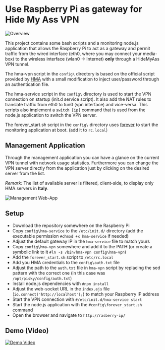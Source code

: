 Use Raspberry Pi as gateway for Hide My Ass VPN
===============================================

![Overview](https://raw.githubusercontent.com/wizche/hidemyass/master/doc/overview.png "HMA overview")

This project contains some bash scripts and a monitoring node.js application that allows the Raspberry Pi to act as a gateway and permit traffic from the wired interface (eth0, where you may connect your media-box) to the wireless interface (wlan0 -> Internet) **only** through a HideMyAss VPN tunnel.

The hma-vpn script in the `config\` directory is based on the official script provided by [HMA](https://support.hidemyass.com/entries/24970862-Recommended-Linux-CLI-OpenVPN-Client) with a small modification to inject user/password through an authentication file.

The hma-service script in the `config\` directory is used to start the VPN connection on startup (init.d service script). 
It also add the NAT rules to translate traffic from eth0 to tun0 (vpn interface) and vice-versa.
This scripts also implement a `switch [ip]` command that is used from the node.js application to switch the VPN server.

The forever_start.sh script in the `config\` directory uses [forever](https://github.com/nodejitsu/forever) to start the monitoring application at boot. (add it to `rc.local`)

Management Application
----------------------

Through the management application you can have a glance on the current VPN tunnel with network usage statistics. 
Furthermore you can change the VPN server directly from the application just by clicking on the desired server from the list.

*Remark:* The list of available server is filtered, client-side, to display only HMA servers in **Italy**.

![Management Web-App](https://raw.githubusercontent.com/wizche/hidemyass/master/doc/node-app.png "Management Web-App")

Setup
-----

* Download the repository somewhere on the Raspberry Pi
* Copy `config\hma-service` to the `/etc/init.d/` directory (add the executable permission `#chmod +x hma-service` if needed)
* Adjust the default gateway IP in the `hma-service` file to match yours
* Copy `config\hma-vpn` somewhere and add it to the PATH (or create a symbolic link to it `#ln -s /bin/hma-vpn config\hma-vpn`)
* Add the `forever_start.sh` script to `/etc/rc.local` 
* Add you HMA credentials to the `config\auth.txt` file 
* Adjust the path to the `auth.txt` file in `hma-vpn` script by replacing the sed pattern with the correct one (in this case was `/opt/pisky/config/auth.txt`)
* Install node.js dependencies with `#npm install`
* Adjust the web-socket URL in the `index.ejs` file (`io.connect('http://localhost');`) to match your Raspberry IP address
* Start the VPN connection with `#/etc/init.d/hma-service start`
* Start the node.js application with the `#config\forever_start.sh` command
* Open the browser and navigate to `http://rasberry-ip/`

Demo (Video)
------------

[![Demo Video](http://img.youtube.com/vi/uvCM_TIpgy0/0.jpg)](http://www.youtube.com/watch?v=uvCM_TIpgy0)